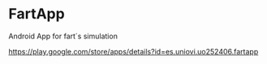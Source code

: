 # FartApp
Android App for fart´s simulation

https://play.google.com/store/apps/details?id=es.uniovi.uo252406.fartapp

